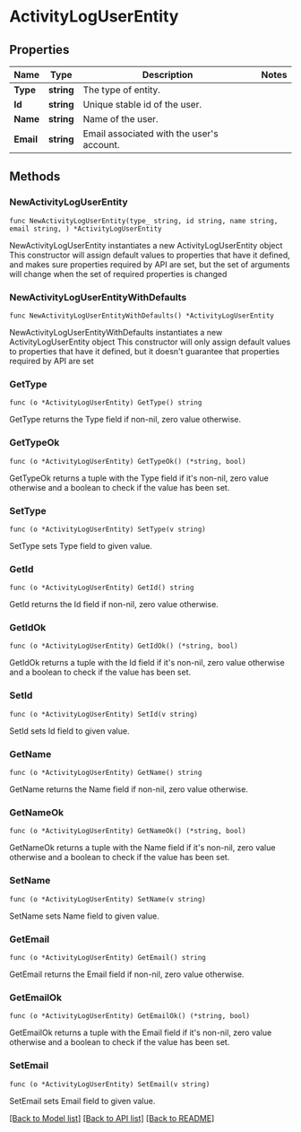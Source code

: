 # ActivityLogUserEntity

## Properties

Name | Type | Description | Notes
------------ | ------------- | ------------- | -------------
**Type** | **string** | The type of entity. | 
**Id** | **string** | Unique stable id of the user. | 
**Name** | **string** | Name of the user. | 
**Email** | **string** | Email associated with the user&#39;s account. | 

## Methods

### NewActivityLogUserEntity

`func NewActivityLogUserEntity(type_ string, id string, name string, email string, ) *ActivityLogUserEntity`

NewActivityLogUserEntity instantiates a new ActivityLogUserEntity object
This constructor will assign default values to properties that have it defined,
and makes sure properties required by API are set, but the set of arguments
will change when the set of required properties is changed

### NewActivityLogUserEntityWithDefaults

`func NewActivityLogUserEntityWithDefaults() *ActivityLogUserEntity`

NewActivityLogUserEntityWithDefaults instantiates a new ActivityLogUserEntity object
This constructor will only assign default values to properties that have it defined,
but it doesn't guarantee that properties required by API are set

### GetType

`func (o *ActivityLogUserEntity) GetType() string`

GetType returns the Type field if non-nil, zero value otherwise.

### GetTypeOk

`func (o *ActivityLogUserEntity) GetTypeOk() (*string, bool)`

GetTypeOk returns a tuple with the Type field if it's non-nil, zero value otherwise
and a boolean to check if the value has been set.

### SetType

`func (o *ActivityLogUserEntity) SetType(v string)`

SetType sets Type field to given value.


### GetId

`func (o *ActivityLogUserEntity) GetId() string`

GetId returns the Id field if non-nil, zero value otherwise.

### GetIdOk

`func (o *ActivityLogUserEntity) GetIdOk() (*string, bool)`

GetIdOk returns a tuple with the Id field if it's non-nil, zero value otherwise
and a boolean to check if the value has been set.

### SetId

`func (o *ActivityLogUserEntity) SetId(v string)`

SetId sets Id field to given value.


### GetName

`func (o *ActivityLogUserEntity) GetName() string`

GetName returns the Name field if non-nil, zero value otherwise.

### GetNameOk

`func (o *ActivityLogUserEntity) GetNameOk() (*string, bool)`

GetNameOk returns a tuple with the Name field if it's non-nil, zero value otherwise
and a boolean to check if the value has been set.

### SetName

`func (o *ActivityLogUserEntity) SetName(v string)`

SetName sets Name field to given value.


### GetEmail

`func (o *ActivityLogUserEntity) GetEmail() string`

GetEmail returns the Email field if non-nil, zero value otherwise.

### GetEmailOk

`func (o *ActivityLogUserEntity) GetEmailOk() (*string, bool)`

GetEmailOk returns a tuple with the Email field if it's non-nil, zero value otherwise
and a boolean to check if the value has been set.

### SetEmail

`func (o *ActivityLogUserEntity) SetEmail(v string)`

SetEmail sets Email field to given value.



[[Back to Model list]](../README.md#documentation-for-models) [[Back to API list]](../README.md#documentation-for-api-endpoints) [[Back to README]](../README.md)


